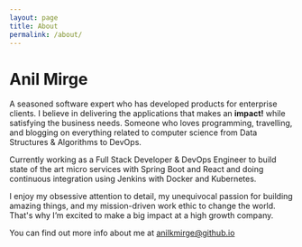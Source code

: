 ```yaml
---
layout: page
title: About
permalink: /about/
---
```


# Anil Mirge

A seasoned software expert who has developed products for enterprise clients. I believe in delivering the applications that makes an **impact!** while satisfying the business needs. Someone who loves programming, travelling, and blogging on everything related to computer science from Data Structures & Algorithms to DevOps.

Currently working as a Full Stack Developer & DevOps Engineer to build state of the art micro services with Spring Boot and React and doing continuous integration using Jenkins with Docker and Kubernetes.

I enjoy my obsessive attention to detail, my unequivocal passion for building amazing things, and my mission-driven work ethic to change the world. That's why I’m excited to make a big impact at a high growth company.

You can find out more info about me at [anilkmirge@github.io](https://anilkmirge.github.io/)
